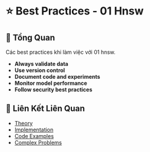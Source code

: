# ⭐ Best Practices - 01 Hnsw

## 🎯 Tổng Quan

Các best practices khi làm việc với 01 hnsw.

- **Always validate data**
- **Use version control**
- **Document code and experiments**
- **Monitor model performance**
- **Follow security best practices**

## 🔗 Liên Kết Liên Quan

- [Theory](./THEORY_01_hnsw.md)
- [Implementation](./IMPLEMENTATION_01_hnsw.md)
- [Code Examples](./CODE_EXAMPLES_01_hnsw.md)
- [Complex Problems](./COMPLEX_PROBLEMS.md)
